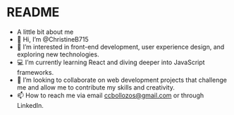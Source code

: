 # README
- A little bit about me
- 👋 Hi, I’m @ChristineB715
- 👀 I’m interested in front-end development, user experience design, and exploring new technologies.
- 💻 I’m currently learning React and diving deeper into JavaScript frameworks.
- 💜 I’m looking to collaborate on web development projects that challenge me and allow me to contribute my skills and creativity.
- 📫 How to reach me via email ccbollozos@gmail.com or through LinkedIn.
